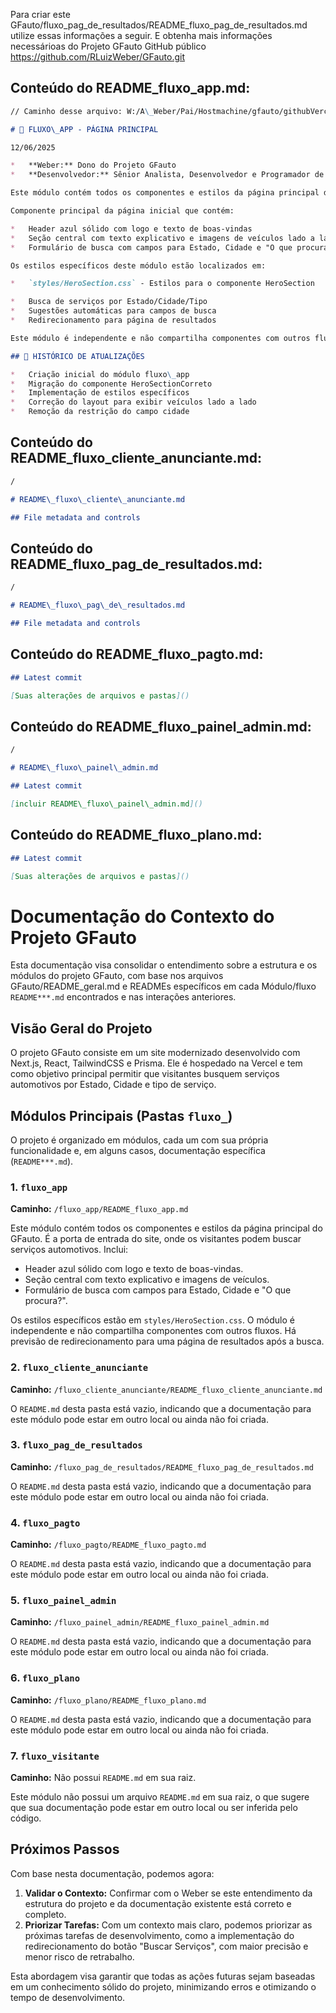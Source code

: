 Para criar este GFauto/fluxo_pag_de_resultados/README_fluxo_pag_de_resultados.md utilize essas informações a seguir. E obtenha mais informações necessárioas do Projeto GFauto GitHub público https://github.com/RLuizWeber/GFauto.git


## Conteúdo do README_fluxo_app.md:

```markdown
// Caminho desse arquivo: W:/A\_Weber/Pai/Hostmachine/gfauto/githubVercel/GFauto/fluxo\_app O page.tsx na raíz /GFauto/app é a página index do Projeto GFauto. E na pasta /GFauto/fluxo\_app estão /components/ e /styles necessários.Em /public/fluxo\_app/images/ estão as imagens da index.

# 📱 FLUXO\_APP - PÁGINA PRINCIPAL

12/06/2025

*   **Weber:** Dono do Projeto GFauto
*   **Desenvolvedor:** Sênior Analista, Desenvolvedor e Programador de Sistemas

Este módulo contém todos os componentes e estilos da página principal do GFauto. A página principal é a porta de entrada do site, onde os visitantes podem buscar serviços automotivos por Estado, Cidade e tipo de serviço.

Componente principal da página inicial que contém:

*   Header azul sólido com logo e texto de boas-vindas
*   Seção central com texto explicativo e imagens de veículos lado a lado
*   Formulário de busca com campos para Estado, Cidade e "O que procura?"

Os estilos específicos deste módulo estão localizados em:

*   `styles/HeroSection.css` - Estilos para o componente HeroSection

*   Busca de serviços por Estado/Cidade/Tipo
*   Sugestões automáticas para campos de busca
*   Redirecionamento para página de resultados

Este módulo é independente e não compartilha componentes com outros fluxos.

## 📅 HISTÓRICO DE ATUALIZAÇÕES

*   Criação inicial do módulo fluxo\_app
*   Migração do componente HeroSectionCorreto
*   Implementação de estilos específicos
*   Correção do layout para exibir veículos lado a lado
*   Remoção da restrição do campo cidade
```




## Conteúdo do README_fluxo_cliente_anunciante.md:

```markdown
/

# README\_fluxo\_cliente\_anunciante.md

## File metadata and controls
```




## Conteúdo do README_fluxo_pag_de_resultados.md:

```markdown
/

# README\_fluxo\_pag\_de\_resultados.md

## File metadata and controls
```




## Conteúdo do README_fluxo_pagto.md:

```markdown
## Latest commit

[Suas alterações de arquivos e pastas]()
```




## Conteúdo do README_fluxo_painel_admin.md:

```markdown
/

# README\_fluxo\_painel\_admin.md

## Latest commit

[incluir README\_fluxo\_painel\_admin.md]()
```




## Conteúdo do README_fluxo_plano.md:

```markdown
## Latest commit

[Suas alterações de arquivos e pastas]()
```




# Documentação do Contexto do Projeto GFauto

Esta documentação visa consolidar o entendimento sobre a estrutura e os módulos do projeto GFauto, com base nos arquivos GFauto/README_geral.md e READMEs específicos em cada Módulo/fluxo `README***.md` encontrados e nas interações anteriores.

## Visão Geral do Projeto

O projeto GFauto consiste em um site modernizado desenvolvido com Next.js, React, TailwindCSS e Prisma. Ele é hospedado na Vercel e tem como objetivo principal permitir que visitantes busquem serviços automotivos por Estado, Cidade e tipo de serviço.

## Módulos Principais (Pastas `fluxo_`)

O projeto é organizado em módulos, cada um com sua própria funcionalidade e, em alguns casos, documentação específica (`README***.md`).

### 1. `fluxo_app`

**Caminho:** `/fluxo_app/README_fluxo_app.md`

Este módulo contém todos os componentes e estilos da página principal do GFauto. É a porta de entrada do site, onde os visitantes podem buscar serviços automotivos. Inclui:

*   Header azul sólido com logo e texto de boas-vindas.
*   Seção central com texto explicativo e imagens de veículos.
*   Formulário de busca com campos para Estado, Cidade e "O que procura?".

Os estilos específicos estão em `styles/HeroSection.css`. O módulo é independente e não compartilha componentes com outros fluxos. Há previsão de redirecionamento para uma página de resultados após a busca.

### 2. `fluxo_cliente_anunciante`

**Caminho:** `/fluxo_cliente_anunciante/README_fluxo_cliente_anunciante.md`

O `README.md` desta pasta está vazio, indicando que a documentação para este módulo pode estar em outro local ou ainda não foi criada.

### 3. `fluxo_pag_de_resultados`

**Caminho:** `/fluxo_pag_de_resultados/README_fluxo_pag_de_resultados.md`

O `README.md` desta pasta está vazio, indicando que a documentação para este módulo pode estar em outro local ou ainda não foi criada.

### 4. `fluxo_pagto`

**Caminho:** `/fluxo_pagto/README_fluxo_pagto.md`

O `README.md` desta pasta está vazio, indicando que a documentação para este módulo pode estar em outro local ou ainda não foi criada.

### 5. `fluxo_painel_admin`

**Caminho:** `/fluxo_painel_admin/README_fluxo_painel_admin.md`

O `README.md` desta pasta está vazio, indicando que a documentação para este módulo pode estar em outro local ou ainda não foi criada.

### 6. `fluxo_plano`

**Caminho:** `/fluxo_plano/README_fluxo_plano.md`

O `README.md` desta pasta está vazio, indicando que a documentação para este módulo pode estar em outro local ou ainda não foi criada.

### 7. `fluxo_visitante`

**Caminho:** Não possui `README.md` em sua raiz.

Este módulo não possui um arquivo `README.md` em sua raiz, o que sugere que sua documentação pode estar em outro local ou ser inferida pelo código.

## Próximos Passos

Com base nesta documentação, podemos agora:

1.  **Validar o Contexto:** Confirmar com o Weber se este entendimento da estrutura do projeto e da documentação existente está correto e completo.
2.  **Priorizar Tarefas:** Com um contexto mais claro, podemos priorizar as próximas tarefas de desenvolvimento, como a implementação do redirecionamento do botão "Buscar Serviços", com maior precisão e menor risco de retrabalho.

Esta abordagem visa garantir que todas as ações futuras sejam baseadas em um conhecimento sólido do projeto, minimizando erros e otimizando o tempo de desenvolvimento.